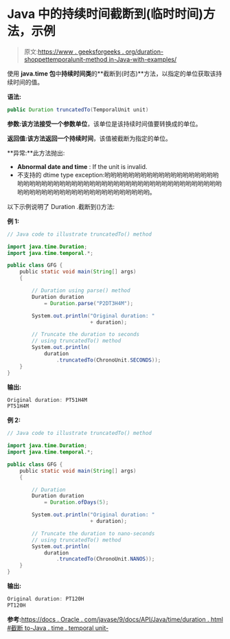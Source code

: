 # Java 中的持续时间截断到(临时时间)方法，示例

> 原文:[https://www . geeksforgeeks . org/duration-shoppettemporalunit-method in-Java-with-examples/](https://www.geeksforgeeks.org/duration-truncatedtotemporalunit-method-in-java-with-examples/)

使用 **java.time 包**中**持续时间类**的**截断到(时态)**方法，以指定的单位获取该持续时间的值。

**语法:**

```java
public Duration truncatedTo(TemporalUnit unit)

```

**参数:**该方法接受一个参数**单位**，该单位是该持续时间值要转换成的单位。

**返回值:**该方法返回一个**持续时间**，该值被截断为指定的单位。

**异常:**此方法抛出:

*   **Abnormal date and time** : If the unit is invalid.
*   不支持的 dtime type exception:哟哟哟哟哟哟哟哟哟哟哟哟哟哟哟哟哟哟哟哟哟哟哟哟哟哟哟哟哟哟哟哟哟哟哟哟哟哟哟哟哟哟哟哟哟哟哟哟哟哟哟哟哟哟哟哟哟哟哟哟哟哟哟哟哟哟哟哟哟哟哟哟哟哟哟。

以下示例说明了 Duration .截断到()方法:

**例 1:**

```java
// Java code to illustrate truncatedTo() method

import java.time.Duration;
import java.time.temporal.*;

public class GFG {
    public static void main(String[] args)
    {

        // Duration using parse() method
        Duration duration
            = Duration.parse("P2DT3H4M");

        System.out.println("Original duration: "
                           + duration);

        // Truncate the duration to seconds
        // using truncatedTo() method
        System.out.println(
            duration
                .truncatedTo(ChronoUnit.SECONDS));
    }
}
```

**输出:**

```java
Original duration: PT51H4M
PT51H4M

```

**例 2:**

```java
// Java code to illustrate truncatedTo() method

import java.time.Duration;
import java.time.temporal.*;

public class GFG {
    public static void main(String[] args)
    {

        // Duration
        Duration duration
            = Duration.ofDays(5);

        System.out.println("Original duration: "
                           + duration);

        // Truncate the duration to nano-seconds
        // using truncatedTo() method
        System.out.println(
            duration
                .truncatedTo(ChronoUnit.NANOS));
    }
}
```

**输出:**

```java
Original duration: PT120H
PT120H

```

**参考:**[https://docs . Oracle . com/javase/9/docs/API/Java/time/duration . html #截断 to-Java . time . temporal unit-](https://docs.oracle.com/javase/9/docs/api/java/time/Duration.html#truncatedTo-java.time.temporal.TemporalUnit-)